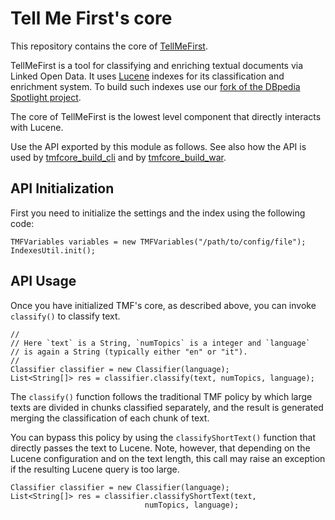 Tell Me First's core
====================

This repository contains the core of
[TellMeFirst](https://github.com/TellMeFirst/TellMeFirst).

TellMeFirst is a tool for classifying and enriching
textual documents via Linked Open Data.
It uses [Lucene](http://lucene.apache.org/core/) indexes
for its classification and enrichment system. To build such
indexes use our [fork of the DBpedia Spotlight
project](https://github.com/TellMeFirst/dbpedia-spotlight/tree/tellmefirst).

The core of TellMeFirst is the lowest level component that
directly interacts with Lucene.

Use the API exported by this module as follows. See also how the API is
used by [tmfcore_build_cli](https://github.com/bassosimone/tmfcore_build_cli/blob/master/tmfcore_cli/src/main/java/it/polito/tellmefirst/cli/TMFCoreCli.java) and by
[tmfcore_build_war](https://github.com/bassosimone/tmfcore_build_war/blob/master/tmfcore_jaxrs/src/main/java/it/polito/tellmefirst/jaxrs/ClassifyResource.java).

API Initialization
------------------

First you need to initialize the settings and the index using
the following code:

    TMFVariables variables = new TMFVariables("/path/to/config/file");
    IndexesUtil.init();

API Usage
---------

Once you have initialized TMF's core, as described above, you can
invoke `classify()` to classify text.

    //
    // Here `text` is a String, `numTopics` is a integer and `language`
    // is again a String (typically either "en" or "it").
    //
    Classifier classifier = new Classifier(language);
    List<String[]> res = classifier.classify(text, numTopics, language);

The `classify()` function follows the traditional TMF policy by which
large texts are divided in chunks classified separately, and the result
is generated merging the classification of each chunk of text.

You can bypass this policy by using the `classifyShortText()` function
that directly passes the text to Lucene. Note, however, that depending on
the Lucene configuration and on the text length, this call may raise an
exception if the resulting Lucene query is too large.

    Classifier classifier = new Classifier(language);
    List<String[]> res = classifier.classifyShortText(text,
                                  numTopics, language);
